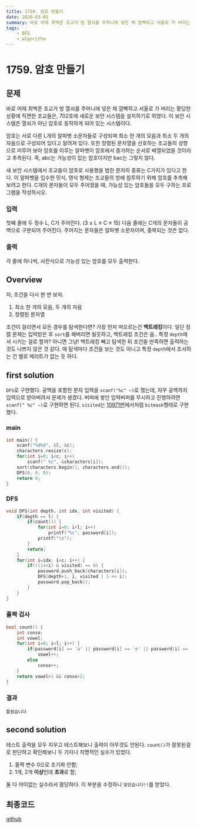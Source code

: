 ```yaml
---
title: 1759. 암호 만들기
date: 2020-03-01
summary: 바로 어제 최백준 조교가 방 열쇠를 주머니에 넣은 채 깜빡하고 서울로 가 버리는 황당한 상황에 직면한 조교들은, 702호에 새로운 보안 시스템을 설치하기로 하였다. 이 보안 시스템은 열쇠가 아닌 암호로 동작하게 되어 있는 시스템이다.
tags:
    - DFS
    - algorithm
---
```

# 1759. 암호 만들기
## 문제

바로 어제 최백준 조교가 방 열쇠를 주머니에 넣은 채 깜빡하고 서울로 가 버리는 황당한 상황에 직면한 조교들은, 702호에 새로운 보안 시스템을 설치하기로 하였다. 이 보안 시스템은 열쇠가 아닌 암호로 동작하게 되어 있는 시스템이다.

암호는 서로 다른 L개의 알파벳 소문자들로 구성되며 최소 한 개의 모음과 최소 두 개의 자음으로 구성되어 있다고 알려져 있다. 또한 정렬된 문자열을 선호하는 조교들의 성향으로 미루어 보아 암호를 이루는 알파벳이 암호에서 증가하는 순서로 배열되었을 것이라고 추측된다. 즉, abc는 가능성이 있는 암호이지만 bac는 그렇지 않다.

새 보안 시스템에서 조교들이 암호로 사용했을 법한 문자의 종류는 C가지가 있다고 한다. 이 알파벳을 입수한 민식, 영식 형제는 조교들의 방에 침투하기 위해 암호를 추측해 보려고 한다. C개의 문자들이 모두 주어졌을 때, 가능성 있는 암호들을 모두 구하는 프로그램을 작성하시오.

### 입력

첫째 줄에 두 정수 L, C가 주어진다. (3 ≤ L ≤ C ≤ 15) 다음 줄에는 C개의 문자들이 공백으로 구분되어 주어진다. 주어지는 문자들은 알파벳 소문자이며, 중복되는 것은 없다.

### 출력

각 줄에 하나씩, 사전식으로 가능성 있는 암호를 모두 출력한다.

## Overview

자, 조건을 다시 한 번 보자.

1. 최소 한 개의 모음, 두 개의 자음
2. 정렬된 문자열

조건이 걸리면서 모든 경우를 탐색한다면? 가장 먼저 떠오르는건 **백트래킹**이다. 일단 정렬 문제는 입력받은 후 `sort`를 해버리면 될듯하고, 백트래킹 조건은 음.. 특정 `depth`에서 시키는 걸로 할까? 아니면 그냥! 백트래킹 빼고 탐색한 뒤 조건을 만족하면 출력하는 것도 나쁘지 않은 것 같다. 매 탐색마다 조건을 보는 것도 아니고 특정 `depth`에서 조사하는 건 별로 메리트가 없는 듯 하다.

## first solution

`DFS`로 구현했다. 공백을 포함한 문자 입력을 `scanf("%c" ~)`로 했는데, 자꾸 공백까지 입력으로 받아버려서 문제가 생겼다. 버퍼에 쌓인 입력버퍼를 무시하고 진행하려면 `scanf(" %c" ~)`로 구현하면 된다. `visited`는 [10971번](/daily-coding/2020/02/25/traveling-salesman-problem-10971/)에서처럼 `bitmask`형태로 구현했다.

### main
```cpp
int main() {
    scanf("%d%d", &l, &c);
    characters.resize(c);
    for(int i=0; i<c; i++)
        scanf(" %c", &characters[i]);
    sort(characters.begin(), characters.end());
    DFS(0, 0, 0);
    return 0;
}
```

### DFS
```cpp
void DFS(int depth, int idx, int visited) {
    if(depth == l) {
        if(count()) {
            for(int i=0; i<l; i++)
                printf("%c", password[i]);
            printf("\n");
        }
        return;
    }
    for(int i=idx; i<c; i++) {
        if(((1<<i) & visited) == 0) {
            password.push_back(characters[i]);
            DFS(depth+1, i, visited | 1 << i);
            password.pop_back();
        }
    }
}
```

### 홀짝 검사
```cpp
bool count() {
    int conso;
    int vowel;
    for(int i=0; i<l; i++) {
        if(password[i] == 'a' || password[i] == 'e' || password[i] == 'i' || password[i] == 'o' || password[i] == 'u')
            vowel++;
        else
            conso++;
    }
    return vowel>1 && conso>2;
}
```

### 결과

`틀렸습니다`

## second solution

테스트 출력을 모두 지우고 테스트해보니 출력이 아무것도 안된다. `count()`가 잘못된걸로 판단하고 확인해보니 두 가지나 치명적인 실수가 있었다.

1. 홀짝 변수 0으로 초기화 안함;
2. 1개, 2개 **이상**인데 **초과**로 함;

둘 다 어이없는 실수라서 황당하다. 이 부분을 수정하니 `맞았습니다!!`를 받았다.

## 최종코드

[github](https://github.com/shinjawkwang/bojPractice/blob/master/search/DFS/1759.cpp)